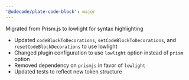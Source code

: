 ```yaml
---
'@udecode/plate-code-block': major
---
```


Migrated from Prism.js to lowlight for syntax highlighting

- Updated `codeBlockToDecorations`, `setCodeBlockToDecorations`, and `resetCodeBlockDecorations` to use lowlight
- Changed plugin configuration to use `lowlight` option instead of `prism` option
- Removed dependency on `prismjs` in favor of `lowlight`
- Updated tests to reflect new token structure
